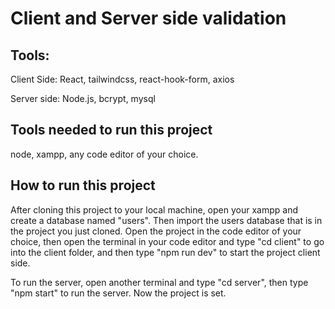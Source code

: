 # Client and Server side validation

## Tools:

Client Side:
React, tailwindcss, react-hook-form, axios

Server side:
Node.js, bcrypt, mysql

## Tools needed to run this project

node, xampp, any code editor of your choice.

## How to run this project

After cloning this project to your local machine, open your xampp and create a database named "users". Then import the users database that is in the project you just cloned.
Open the project in the code editor of your choice, then open the terminal in your code editor and type "cd client" to go into the client folder, and then type "npm run dev" to start the project client side.

To run the server, open another terminal and type "cd server", then type "npm start" to run the server. Now the project is set.
